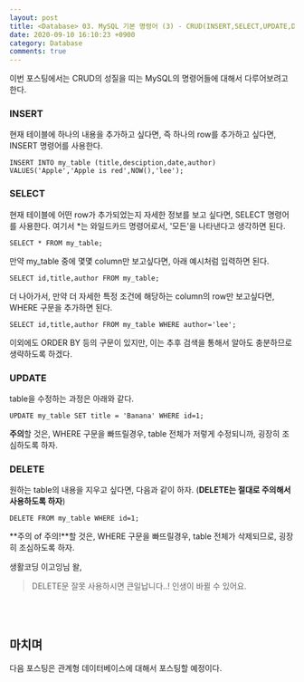 ```yaml
---
layout: post
title: <Database> 03. MySQL 기본 명령어 (3) - CRUD(INSERT,SELECT,UPDATE,DELETE)
date: 2020-09-10 16:10:23 +0900
category: Database
comments: true
---
```

이번 포스팅에서는 CRUD의 성질을 띠는 MySQL의 명령어들에 대해서 다루어보려고 한다. 

### INSERT

현재 테이블에 하나의 내용을 추가하고 싶다면, 즉 하나의 row를 추가하고 싶다면, INSERT 명령어를 사용한다.

```
INSERT INTO my_table (title,desciption,date,author) VALUES('Apple','Apple is red',NOW(),'lee');
```

### SELECT

현재 테이블에 어떤 row가 추가되었는지 자세한 정보를 보고 싶다면, SELECT 명령어를 사용한다. 여기서 *는 와일드카드 명령어로서, '모든'을 나타낸다고 생각하면 된다.

```
SELECT * FROM my_table;
```

만약 my_table 중에 몇몇 column만 보고싶다면, 아래 예시처럼 입력하면 된다.

```
SELECT id,title,author FROM my_table;
```

더 나아가서, 만약 더 자세한 특정 조건에 해당하는 column의 row만 보고싶다면, WHERE 구문을 추가하면 된다.

```
SELECT id,title,author FROM my_table WHERE author='lee';
```

이외에도 ORDER BY 등의 구문이 있지만, 이는 추후 검색을 통해서 알아도 충분하므로 생략하도록 하겠다.

### UPDATE

table을 수정하는 과정은 아래와 같다.

```
UPDATE my_table SET title = 'Banana' WHERE id=1;
```

**주의**할 것은, WHERE 구문을 빠뜨릴경우, table 전체가 저렇게 수정되니까, 굉장히 조심하도록 하자.

### DELETE

원하는 table의 내용을 지우고 싶다면, 다음과 같이 하자.
(**DELETE는 절대로 주의해서 사용하도록 하자**)

```
DELETE FROM my_table WHERE id=1;
```

**주의 of 주의!**할 것은, WHERE 구문을 빠뜨릴경우, table 전체가 삭제되므로, 굉장히 조심하도록 하자. 

생활코딩 이고잉님 왈,
> DELETE문 잘못 사용하시면 큰일납니다..! 인생이 바뀔 수 있어요.

<br/>
<br/>

## 마치며

다음 포스팅은 관계형 데이터베이스에 대해서 포스팅할 예정이다.
